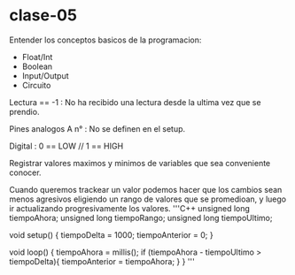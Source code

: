 # clase-05
Entender los conceptos basicos de la programacion:

- Float/Int
- Boolean
- Input/Output
- Circuito

Lectura == -1 : No ha recibido una lectura desde la ultima vez que se prendio.

Pines analogos A n° : No se definen en el setup.

Digital : 0 == LOW // 1 == HIGH

Registrar valores maximos y minimos de variables que sea conveniente conocer.

Cuando queremos trackear un valor podemos hacer que los cambios sean menos agresivos eligiendo un rango de valores que se promedioan, y luego ir actualizando progresivamente los valores.
'''C++
unsigned long tiempoAhora;
unsigned long tiempoRango;
unsigned long tiempoUltimo;

void setup() {
  tiempoDelta = 1000;
  tiempoAnterior = 0;
}

void loop() {
  tiempoAhora = millis();
  if (tiempoAhora - tiempoUltimo > tiempoDelta){
    tiempoAnterior = tiempoAhora;
  }
}
'''
